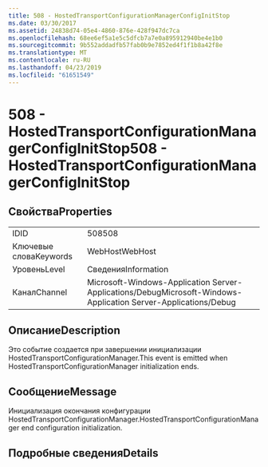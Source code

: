 ```yaml
---
title: 508 - HostedTransportConfigurationManagerConfigInitStop
ms.date: 03/30/2017
ms.assetid: 24838d74-05e4-4860-876e-428f947dc7ca
ms.openlocfilehash: 68ee6ef5a1e5c5dfcb7a7e0a895912940be4e1b0
ms.sourcegitcommit: 9b552addadfb57fab0b9e7852ed4f1f1b8a42f8e
ms.translationtype: MT
ms.contentlocale: ru-RU
ms.lasthandoff: 04/23/2019
ms.locfileid: "61651549"
---
```

# <a name="508---hostedtransportconfigurationmanagerconfiginitstop"></a><span data-ttu-id="ee731-102">508 - HostedTransportConfigurationManagerConfigInitStop</span><span class="sxs-lookup"><span data-stu-id="ee731-102">508 - HostedTransportConfigurationManagerConfigInitStop</span></span>
## <a name="properties"></a><span data-ttu-id="ee731-103">Свойства</span><span class="sxs-lookup"><span data-stu-id="ee731-103">Properties</span></span>  
  
|||  
|-|-|  
|<span data-ttu-id="ee731-104">ID</span><span class="sxs-lookup"><span data-stu-id="ee731-104">ID</span></span>|<span data-ttu-id="ee731-105">508</span><span class="sxs-lookup"><span data-stu-id="ee731-105">508</span></span>|  
|<span data-ttu-id="ee731-106">Ключевые слова</span><span class="sxs-lookup"><span data-stu-id="ee731-106">Keywords</span></span>|<span data-ttu-id="ee731-107">WebHost</span><span class="sxs-lookup"><span data-stu-id="ee731-107">WebHost</span></span>|  
|<span data-ttu-id="ee731-108">Уровень</span><span class="sxs-lookup"><span data-stu-id="ee731-108">Level</span></span>|<span data-ttu-id="ee731-109">Сведения</span><span class="sxs-lookup"><span data-stu-id="ee731-109">Information</span></span>|  
|<span data-ttu-id="ee731-110">Канал</span><span class="sxs-lookup"><span data-stu-id="ee731-110">Channel</span></span>|<span data-ttu-id="ee731-111">Microsoft-Windows-Application Server-Applications/Debug</span><span class="sxs-lookup"><span data-stu-id="ee731-111">Microsoft-Windows-Application Server-Applications/Debug</span></span>|  
  
## <a name="description"></a><span data-ttu-id="ee731-112">Описание</span><span class="sxs-lookup"><span data-stu-id="ee731-112">Description</span></span>  
 <span data-ttu-id="ee731-113">Это событие создается при завершении инициализации HostedTransportConfigurationManager.</span><span class="sxs-lookup"><span data-stu-id="ee731-113">This event is emitted when HostedTransportConfigurationManager initialization ends.</span></span>  
  
## <a name="message"></a><span data-ttu-id="ee731-114">Сообщение</span><span class="sxs-lookup"><span data-stu-id="ee731-114">Message</span></span>  
 <span data-ttu-id="ee731-115">Инициализация окончания конфигурации HostedTransportConfigurationManager.</span><span class="sxs-lookup"><span data-stu-id="ee731-115">HostedTransportConfigurationManager end configuration initialization.</span></span>  
  
## <a name="details"></a><span data-ttu-id="ee731-116">Подробные сведения</span><span class="sxs-lookup"><span data-stu-id="ee731-116">Details</span></span>
